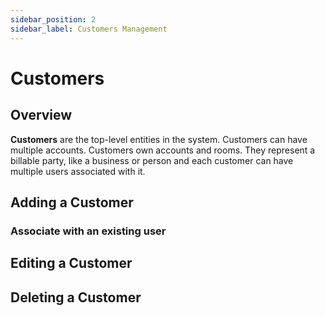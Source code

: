 ```yaml
---
sidebar_position: 2
sidebar_label: Customers Management
---
```


# Customers

## Overview

**Customers** are the top-level entities in the system. Customers can have multiple accounts. Customers own accounts and rooms. They represent a billable party, like a business or person and each customer can have multiple users associated with it. 



## Adding a Customer

### Associate with an existing user

## Editing a Customer

## Deleting a Customer